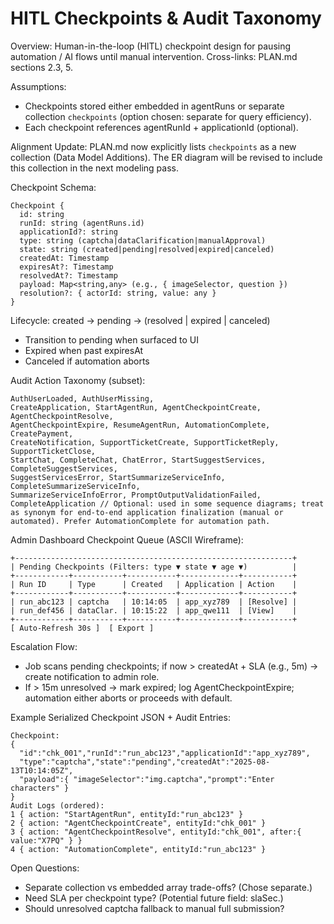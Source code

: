 # HITL Checkpoints & Audit Taxonomy

Overview: Human-in-the-loop (HITL) checkpoint design for pausing automation / AI flows until manual intervention. Cross-links: PLAN.md sections 2.3, 5.

Assumptions:
- Checkpoints stored either embedded in agentRuns or separate collection `checkpoints` (option chosen: separate for query efficiency).
- Each checkpoint references agentRunId + applicationId (optional).

Alignment Update: PLAN.md now explicitly lists `checkpoints` as a new collection (Data Model Additions). The ER diagram will be revised to include this collection in the next modeling pass.

Checkpoint Schema:
```
Checkpoint {
  id: string
  runId: string (agentRuns.id)
  applicationId?: string
  type: string (captcha|dataClarification|manualApproval)
  state: string (created|pending|resolved|expired|canceled)
  createdAt: Timestamp
  expiresAt?: Timestamp
  resolvedAt?: Timestamp
  payload: Map<string,any> (e.g., { imageSelector, question })
  resolution?: { actorId: string, value: any }
}
```
Lifecycle:
created -> pending -> (resolved | expired | canceled)
- Transition to pending when surfaced to UI
- Expired when past expiresAt
- Canceled if automation aborts

Audit Action Taxonomy (subset):
```
AuthUserLoaded, AuthUserMissing,
CreateApplication, StartAgentRun, AgentCheckpointCreate, AgentCheckpointResolve,
AgentCheckpointExpire, ResumeAgentRun, AutomationComplete, CreatePayment,
CreateNotification, SupportTicketCreate, SupportTicketReply, SupportTicketClose,
StartChat, CompleteChat, ChatError, StartSuggestServices, CompleteSuggestServices,
SuggestServicesError, StartSummarizeServiceInfo, CompleteSummarizeServiceInfo,
SummarizeServiceInfoError, PromptOutputValidationFailed,
CompleteApplication // Optional: used in some sequence diagrams; treat as synonym for end-to-end application finalization (manual or automated). Prefer AutomationComplete for automation path.
```

Admin Dashboard Checkpoint Queue (ASCII Wireframe):
```
+--------------------------------------------------------------+
| Pending Checkpoints (Filters: type ▼ state ▼ age ▼)          |
+------------+-----------+-----------+-------------+-----------+
| Run ID     | Type      | Created   | Application | Action    |
+------------+-----------+-----------+-------------+-----------+
| run_abc123 | captcha   | 10:14:05  | app_xyz789  | [Resolve] |
| run_def456 | dataClar. | 10:15:22  | app_qwe111  | [View]    |
+------------+-----------+-----------+-------------+-----------+
[ Auto-Refresh 30s ]  [ Export ]
```

Escalation Flow:
- Job scans pending checkpoints; if now > createdAt + SLA (e.g., 5m) -> create notification to admin role.
- If > 15m unresolved -> mark expired; log AgentCheckpointExpire; automation either aborts or proceeds with default.

Example Serialized Checkpoint JSON + Audit Entries:
```
Checkpoint:
{
  "id":"chk_001","runId":"run_abc123","applicationId":"app_xyz789",
  "type":"captcha","state":"pending","createdAt":"2025-08-13T10:14:05Z",
  "payload":{ "imageSelector":"img.captcha","prompt":"Enter characters" }
}
Audit Logs (ordered):
1 { action: "StartAgentRun", entityId:"run_abc123" }
2 { action: "AgentCheckpointCreate", entityId:"chk_001" }
3 { action: "AgentCheckpointResolve", entityId:"chk_001", after:{ value:"X7PQ" } }
4 { action: "AutomationComplete", entityId:"run_abc123" }
```

Open Questions:
- Separate collection vs embedded array trade-offs? (Chose separate.)
- Need SLA per checkpoint type? (Potential future field: slaSec.)
- Should unresolved captcha fallback to manual full submission?
